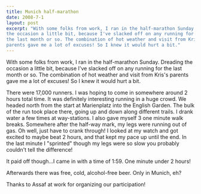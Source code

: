 ```yaml
---
title: Munich half-marathon
date: 2008-7-1
layout: post
excerpt: "With some folks from work, I ran in the half-marathon Sunday. Dreading
the occasion a little bit, because I've slacked off on any running for
the last month or so. The combination of hot weather and visit from Kris's
parents gave me a lot of excuses! So I knew it would hurt a bit."
---
```


With some folks from work, I ran in the half-marathon Sunday. Dreading
the occasion a little bit, because I've slacked off on any running for
the last month or so. The combination of hot weather and visit from Kris's
parents gave me a lot of excuses! So I knew it would hurt a bit.
  
  
There were 17,000 runners. I was hoping to come in somewhere around 2
hours total time. It was definitely interesting running in a huge crowd.
We headed north from the start at Marienplatz into the English Garden.
The bulk of the run took place there, going up and down along different
trails. I drank water a few times at way-stations. I also gave myself 3
one minute walk breaks. Somewhere after the half-way mark, my legs were
running out of gas. Oh well, just have to crank through! I looked at my
watch and got excited to maybe beat 2 hours, and that kept my pace up until
the end. In the last minute I "sprinted" though my legs were so slow you
probably couldn't tell the difference!
  
  
It paid off though...I came in with a time of 1:59\. One minute under 2
hours!
  
  
Afterwards there was free, cold, alcohol-free beer. Only in Munich, eh?
  
  
Thanks to Assaf at work for organizing our participation!
